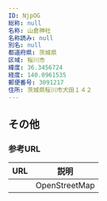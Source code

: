 ```yaml
---
ID: NjpOG
総称: null
名称: 山倉神社
名称読み: null
別名: null
都道府県: 茨城県
区域: 桜川市
緯度: 36.3456724
経度: 140.0961535
郵便番号: 3091217
住所: 茨城県桜川市犬田１４２
---
```


## その他

### 参考URL

| URL | 説明          |
| --- | ------------- |
|     | OpenStreetMap |
